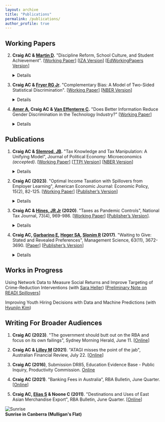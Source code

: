 ```yaml
---
layout: archive
title: "Publications"
permalink: /publications/
author_profile: true
---
```


## Working Papers

2. **Craig AC & [Martin D](https://scholar.harvard.edu/david-martin).** "Discipline Reform, School Culture, and Student Achievement". [[Working Paper](../../files/suspensions_paper.pdf)] [[IZA Version](http://sites.lsa.umich.edu/ashcraig/wp-content/uploads/sites/716/2021/06/suspensions_paper.pdf)] [[EdWorkingPapers Version](https://www.edworkingpapers.com/ai23-722)] <details>Does relaxing strict school discipline policies improve student achievement, or lead to classroom disorder? We study a 2012 reform in New York City public middle schools that eliminated suspensions for non-violent, disorderly behavior, replacing them with less disruptive interventions. Using a difference-in-differences framework, we exploit the sharp timing of the reform and natural variation in its impact to measure the effect of reducing suspensions on student achievement. Math scores of students in more-affected schools rose by 0.05 standard deviations relative to other schools over the three years after the policy change. Reading scores rose by 0.03 standard deviations. Only a small portion of these aggregate benefits can be explained by the direct impact of eliminating suspensions on students who would have been suspended under the old policy. Instead, test score gains are associated with improvements in school culture, as measured by the quality of student-teacher relationships and perceptions of safety at school. These improvements benefited students even if they were unlikely to be suspended themselves.</details>

3. **Craig AC & [Fryer RG Jr](https://scholar.harvard.edu/fryer/home).** "Complementary Bias: A Model of Two-Sided Statistical Discrimination". [[Working Paper](../../files/twosided.pdf)] [[NBER Version](https://www.nber.org/papers/w23811)] <details>We introduce a model of two-sided statistical discrimination in which worker and firm beliefs are complementary. Firms try to infer whether workers have made investments required for them to be productive, and simultaneously, workers try to deduce whether firms have made investments necessary for them to thrive. When multiple equilibria exist, group differences are sustained by both sides of the interaction – workers and firms. Strategic complementarity between the two sides complicates both empirical analysis designed to detect discrimination and policy meant to alleviate it. Affirmative action is much less effective than in traditional statistical discrimination models. More generally, we demonstrate the futility of policies that are designed to correct gender and racial disparities but do not address both sides of the coordination problem. We propose a two-sided version of “investment insurance” – a highly effective and potentially cheap policy in which the government (after observing a noisy version of the employer’s signal) offers to hire any worker who it believes to be qualified and whom the employers do not offer a job. The paper concludes by proposing a way to identify statistical discrimination by employers when beliefs are complements.</details>

4. **[Amer A](https://bfi.uchicago.edu/scholar/amer-abdelrahman/), Craig AC & [Van Effenterre C](https://sites.google.com/site/vaneffenterreclementine/home).** "Does Better Information Reduce Gender Discrimination in the Technology Industry?" [[Working Paper](../../files/ACV.pdf)] <details>Performance evaluation matters for hiring and promotion decisions. We combine experiments with administrative data to show that the presence of personal interactions affects the display of gender bias in performance evaluations. Leveraging 60,000 mock interviews from an online platform for software engineers, we document that women receive lower ratings for code quality and problem solving than men, even after controlling for an automated measure of performance which is predictive of future labor market outcomes. We analyze two field experiments, which vary the information seen by evaluators, to shed light on what drives these gaps. When interviews are conducted via video chat, our first experiment shows that providing evaluators with additional measures of performance does not reduce the gender gap in evaluations. This motivates a second experiment which removes video interaction, and compares blind to non-blind evaluations. There is no longer a detectable gender gap in either case. These results are hard to reconcile with traditional economic models of discrimination. Instead, the fact that the degree of bias depends on the context in which evaluation occurs is more consistent with a form of implicit bias that arises with personal interaction.</details>

## Publications

1. **Craig AC & [Slemrod, JB](https://webuser.bus.umich.edu/jslemrod/).** "Tax Knowledge and Tax Manipulation: A Unifying Model", Journal of Political Economy: Microeconomics *(accepted)*. [[Working Paper](../../files/knowledge.pdf)] [[TTPI Version](https://taxpolicy.crawford.anu.edu.au/publication/ttpi-working-papers/20349/tax-knowledge-and-tax-manipulation-unifying-model)] [[NBER Version](https://www.nber.org/papers/w30151)] <details>Taxpayers face complex tax systems, which many struggle to understand while others strive to exploit. We characterize optimal tax rates and taxpayer education when heterogeneous individuals have an incomplete understanding of the tax system. The analysis shows how learning about tax minimization strategies is isomorphic to learning about tax rates. In both cases, the government faces a trade-off: Educating taxpayers allows them to better optimize, but affects government revenue. The optimal amount of taxpayer education and redistribution are both characterized by aggregate sufficient statistics, which do not require information about how biases or behavioral responses vary across decision margins.</details>

1. **Craig AC (2023)**. "Optimal Income Taxation with Spillovers from Employer Learning", American Economic Journal: Economic Policy, 15(2), 82-125. [[Working Paper](../../files/craig_jmp.pdf)] [[Publisher’s Version](https://www.aeaweb.org/articles?id=10.1257/pol.20210062)] <details>I study optimal income taxation when human capital investment is imperfectly observable by employers. In the model, Bayesian inference about worker productivity compresses the wage distribution, lowering the private return to human capital investment. An externality arises: given the same information, employers form more favorable beliefs about each individual if workers are generally more productive. The significance of this externality hinges on the accuracy of employers’ beliefs and the responsiveness of human capital investments to taxation. For the United States, the spillover from human capital investment reduces optimal marginal tax rates by 13 percentage points at 100,000 dollars of income.</details>

2. **Craig AC & [Hines, JR Jr](https://lsa.umich.edu/econ/people/faculty/jrhines.html) (2020)**. "Taxes as Pandemic Controls", National Tax Journal, 73(4), 969-986. [[Working Paper](../../files/covid_craighines.pdf)] [[Publisher’s Version](https://www.journals.uchicago.edu/doi/abs/10.17310/ntj.2020.4.02)]. <details>Tax policy can play important roles in limiting the spread of communicable disease, and in managing the economic fallout of a pandemic. Taxes on business activities that bring workers or customers into close contact with each other offer efficient alternatives to broad regulatory measures such as shutdowns, which have been effective but enormously costly. Corrective taxation also helps raise the revenue required to cover elevated government expenditure during the pandemic. Moreover, the restricted consumer choice that accompanies a pandemic reduces the welfare cost of raising tax revenue from higher-income taxpayers, making it a good time for deficit closure. Current U.S. tax measures serve some of these functions, but additional measures could further limit the spread of disease while also addressing government budget deficits.</details>

3. **Craig AC, [Garbarino E](https://business.sydney.edu.au/staff/ellen.garbarino), [Heger SA](https://sydney.edu.au/arts/about/our-people/academic-staff/stephanie-heger.html), [Slonim R](https://sydney.edu.au/arts/about/our-people/academic-staff/robert-slonim.html) (2017)**. "Waiting to Give: Stated and Revealed Preferences", Management Science, 63(11), 3672-3690. [[Paper](http://www.stephanieheger.com/uploads/2/4/3/5/24354892/waitingtogivefinal_saheger.pdf)] [[Publisher’s Version](https://pubsonline.informs.org/doi/pdf/10.1287/mnsc.2016.2504)] <details>We estimate and compare the effect of increased time costs on consumer satisfaction and behavior. We are able to move beyond the existing literature, which focuses on satisfaction and intention, and estimate the effect of waiting time on return behavior. Further, we do so in a prosocial context and our measure of cost is the length of time a blood donor spends waiting. We find that relying on satisfaction data masks important time cost sensitivities; namely, it is not how the donor feels about the wait time that matters for return behavior, but rather the actual duration of the wait. Consistent with theory we develop, our results indicate that waiting has a significant longer-term social cost: we estimate that a 38% increase (equivalent to one standard deviation) in the average wait would result in a 10% decrease in donations per year.</details>



## Works in Progress

Using Network Data to Measure Social Returns and Improve Targeting of Crime-Reduction Interventions (with [Sara Heller](https://sites.google.com/view/sara-heller/home)) [[Preliminary Note on READI Spillovers](https://drive.google.com/file/d/1rbkj03yo_RAN2qdtjJFhhvS4WhcgApR2/view)]

Improving Youth Hiring Decisions with Data and Machine Predictions (with [Hyunjin Kim](https://www.kimhyunjin.com/))


## Writing For Broader Audiences

1. **Craig AC (2023)**. "The government should butt out on the RBA and focus on its own failings", Sydney Morning Herald, June 11. [[Online](https://www.smh.com.au/business/the-economy/the-government-should-butt-out-on-the-rba-and-focus-on-its-own-failings-20230609-p5dfgz.html)] 

2. **Craig AC & [Lilley M](https://cbe.anu.edu.au/about/staff-directory/matthew-lilley) (2021)**. "ATAGI misses the point of the jab", Australian Financial Review, July 22. [[Online](https://www.afr.com/policy/economy/atagi-misses-the-point-of-the-jab-20210720-p58bd6)] 

3. **Craig AC (2016)**, Submission DR85, Education Evidence Base - Public Inquiry, Productivity Commission. [Online](https://www.pc.gov.au/__data/assets/word_doc/0009/207675/subdr085-education-evidence.docx)

4. **Craig AC (2021)**. "Banking Fees in Australia", RBA Bulletin, June Quarter. [[Online](https://www.rba.gov.au/publications/bulletin/2014/jun/pdf/bu-0614-5.pdf)]
   
5. **Craig AC, [Elias S](https://sites.google.com/view/stephenelias) & Noone C (2011)**. "Destinations and Uses of East Asian Merchandise Export", RBA Bulletin, June Quarter. [[Online](https://www.rba.gov.au/publications/bulletin/2011/jun/pdf/bu-0611-2.pdf)] 






![Sunrise](https://ashleycraig.com/images/IMG_1459.jpg "Sunrise in Canberra (Mulligan's Flat)")
<br>**Sunrise in Canberra (Mulligan's Flat)**
